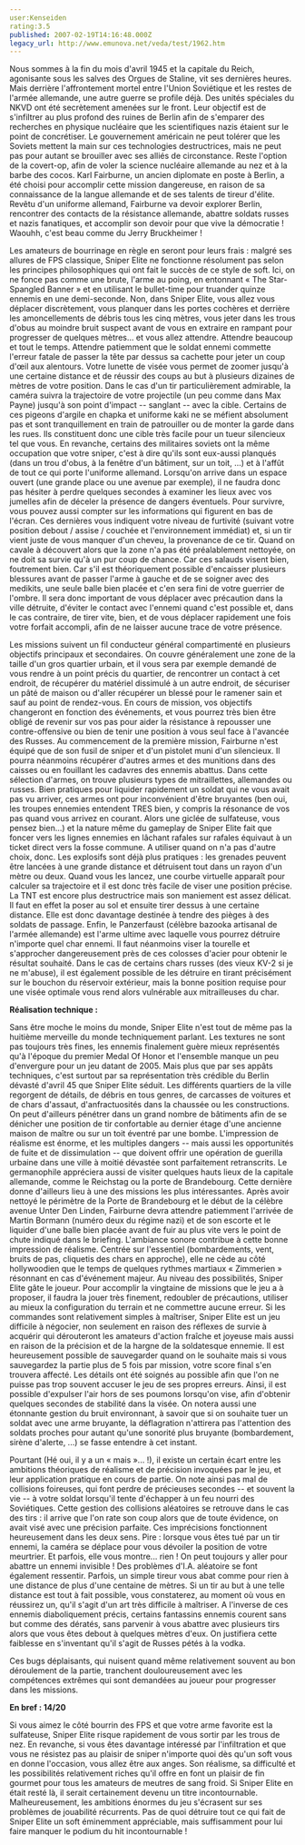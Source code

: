 ```yaml
---
user:Kenseiden
rating:3.5
published: 2007-02-19T14:16:48.000Z
legacy_url: http://www.emunova.net/veda/test/1962.htm
---
```

Nous sommes à la fin du mois d'avril 1945 et la capitale du Reich, agonisante sous les salves des Orgues de Staline, vit ses dernières heures. Mais derrière l'affrontement mortel entre l'Union Soviétique et les restes de l'armée allemande, une autre guerre se profile déjà. Des unités spéciales du NKVD ont été secrètement amenées sur le front. Leur objectif est de s'infiltrer au plus profond des ruines de Berlin afin de s'emparer des recherches en physique nucléaire que les scientifiques nazis étaient sur le point de concrétiser. Le gouvernement américain ne peut tolérer que les Soviets mettent la main sur ces technologies destructrices, mais ne peut pas pour autant se brouiller avec ses alliés de circonstance. Reste l'option de la covert-op, afin de voler la science nucléaire allemande au nez et à la barbe des cocos. Karl Fairburne, un ancien diplomate en poste à Berlin, a été choisi pour accomplir cette mission dangereuse, en raison de sa connaissance de la langue allemande et de ses talents de tireur d'élite. Revêtu d'un uniforme allemand, Fairburne va devoir explorer Berlin, rencontrer des contacts de la résistance allemande, abattre soldats russes et nazis fanatiques, et accomplir son devoir pour que vive la démocratie ! Waouhh, c'est beau comme du Jerry Bruckheimer !  

  

Les amateurs de bourrinage en règle en seront pour leurs frais : malgré ses allures de FPS classique, Sniper Elite ne fonctionne résolument pas selon les principes philosophiques qui ont fait le succès de ce style de soft. Ici, on ne fonce pas comme une brute, l'arme au poing, en entonnant « The Star-Spangled Banner » et en utilisant le bullet-time pour truander quinze ennemis en une demi-seconde. Non, dans Sniper Elite, vous allez vous déplacer discrètement, vous planquer dans les portes cochères et derrière les amoncellements de débris tous les cinq mètres, vous jeter dans les trous d'obus au moindre bruit suspect avant de vous en extraire en rampant pour progresser de quelques mètres... et vous allez attendre. Attendre beaucoup et tout le temps. Attendre patiemment que le soldat ennemi commette l'erreur fatale de passer la tête par dessus sa cachette pour jeter un coup d'œil aux alentours. Votre lunette de visée vous permet de zoomer jusqu'à une certaine distance et de réussir des coups au but à plusieurs dizaines de mètres de votre position. Dans le cas d'un tir particulièrement admirable, la caméra suivra la trajectoire de votre projectile (un peu comme dans Max Payne) jusqu'à son point d'impact -- sanglant -- avec la cible. Certains de ces pigeons d'argile en chapka et uniforme kaki ne se méfient absolument pas et sont tranquillement en train de patrouiller ou de monter la garde dans les rues. Ils constituent donc une cible très facile pour un tueur silencieux tel que vous. En revanche, certains des militaires soviets ont la même occupation que votre sniper, c'est à dire qu'ils sont eux-aussi planqués (dans un trou d'obus, à la fenêtre d'un bâtiment, sur un toit, ...) et à l'affût de tout ce qui porte l'uniforme allemand. Lorsqu'on arrive dans un espace ouvert (une grande place ou une avenue par exemple), il ne faudra donc pas hésiter à perdre quelques secondes à examiner les lieux avec vos jumelles afin de déceler la présence de dangers éventuels. Pour survivre, vous pouvez aussi compter sur les informations qui figurent en bas de l'écran. Ces dernières vous indiquent votre niveau de furtivité (suivant votre position debout / assise / couchée et l'environnement immédiat) et, si un tir vient juste de vous manquer d'un cheveu, la provenance de ce tir. Quand on cavale à découvert alors que la zone n'a pas été préalablement nettoyée, on ne doit sa survie qu'à un pur coup de chance. Car ces salauds visent bien, foutrement bien. Car s'il est théoriquement possible d'encaisser plusieurs blessures avant de passer l'arme à gauche et de se soigner avec des medikits, une seule balle bien placée et c'en sera fini de votre guerrier de l'ombre. Il sera donc important de vous déplacer avec précaution dans la ville détruite, d'éviter le contact avec l'ennemi quand c'est possible et, dans le cas contraire, de tirer vite, bien, et de vous déplacer rapidement une fois votre forfait accompli, afin de ne laisser aucune trace de votre présence.  

  

Les missions suivent un fil conducteur général compartimenté en plusieurs objectifs principaux et secondaires. On couvre généralement une zone de la taille d'un gros quartier urbain, et il vous sera par exemple demandé de vous rendre à un point précis du quartier, de rencontrer un contact à cet endroit, de récupérer du matériel dissimulé à un autre endroit, de sécuriser un pâté de maison ou d'aller récupérer un blessé pour le ramener sain et sauf au point de rendez-vous. En cours de mission, vos objectifs changeront en fonction des événements, et vous pourrez très bien être obligé de revenir sur vos pas pour aider la résistance à repousser une contre-offensive ou bien de tenir une position à vous seul face à l'avancée des Russes. Au commencement de la première mission, Fairburne n'est équipé que de son fusil de sniper et d'un pistolet muni d'un silencieux. Il pourra néanmoins récupérer d'autres armes et des munitions dans des caisses ou en fouillant les cadavres des ennemis abattus. Dans cette sélection d'armes, on trouve plusieurs types de mitraillettes, allemandes ou russes. Bien pratiques pour liquider rapidement un soldat qui ne vous avait pas vu arriver, ces armes ont pour inconvénient d'être bruyantes (ben oui, les troupes ennemies entendent TRES bien, y compris la résonance de vos pas quand vous arrivez en courant. Alors une giclée de sulfateuse, vous pensez bien...) et la nature même du gameplay de Sniper Elite fait que foncer vers les lignes ennemies en lâchant rafales sur rafales équivaut à un ticket direct vers la fosse commune. A utiliser quand on n'a pas d'autre choix, donc. Les explosifs sont déjà plus pratiques : les grenades peuvent être lancées à une grande distance et détruisent tout dans un rayon d'un mètre ou deux. Quand vous les lancez, une courbe virtuelle apparaît pour calculer sa trajectoire et il est donc très facile de viser une position précise. La TNT est encore plus destructrice mais son maniement est assez délicat. Il faut en effet la poser au sol et ensuite tirer dessus à une certaine distance. Elle est donc davantage destinée à tendre des pièges à des soldats de passage. Enfin, le Panzerfaust (célèbre bazooka artisanal de l'armée allemande) est l'arme ultime avec laquelle vous pourrez détruire n'importe quel char ennemi. Il faut néanmoins viser la tourelle et s'approcher dangereusement près de ces colosses d'acier pour obtenir le résultat souhaité. Dans le cas de certains chars russes (des vieux KV-2 si je ne m'abuse), il est également possible de les détruire en tirant précisément sur le bouchon du réservoir extérieur, mais la bonne position requise pour une visée optimale vous rend alors vulnérable aux mitrailleuses du char.  

  

  

**Réalisation technique :**  

Sans être moche le moins du monde, Sniper Elite n'est tout de même pas la huitième merveille du monde techniquement parlant. Les textures ne sont pas toujours très fines, les ennemis finalement guère mieux représentés qu'à l'époque du premier Medal Of Honor et l'ensemble manque un peu d'envergure pour un jeu datant de 2005\. Mais plus que par ses appâts techniques, c'est surtout par sa représentation très crédible du Berlin dévasté d'avril 45 que Sniper Elite séduit. Les différents quartiers de la ville regorgent de détails, de débris en tous genres, de carcasses de voitures et de chars d'assaut, d'anfractuosités dans la chaussée ou les constructions. On peut d'ailleurs pénétrer dans un grand nombre de bâtiments afin de se dénicher une position de tir confortable au dernier étage d'une ancienne maison de maître ou sur un toit éventré par une bombe. L'impression de réalisme est énorme, et les multiples dangers -- mais aussi les opportunités de fuite et de dissimulation -- que doivent offrir une opération de guerilla urbaine dans une ville à moitié dévastée sont parfaitement retranscrits. Le germanophile appréciera aussi de visiter quelques hauts lieux de la capitale allemande, comme le Reichstag ou la porte de Brandebourg. Cette dernière donne d'ailleurs lieu à une des missions les plus intéressantes. Après avoir nettoyé le périmètre de la Porte de Brandebourg et le début de la célèbre avenue Unter Den Linden, Fairburne devra attendre patiemment l'arrivée de Martin Bormann (numéro deux du régime nazi) et de son escorte et le liquider d'une balle bien placée avant de fuir au plus vite vers le point de chute indiqué dans le briefing. L'ambiance sonore contribue à cette bonne impression de réalisme. Centrée sur l'essentiel (bombardements, vent, bruits de pas, cliquetis des chars en approche), elle ne cède au côté hollywoodien que le temps de quelques rythmes martiaux « Zimmerien » résonnant en cas d'événement majeur. Au niveau des possibilités, Sniper Elite gâte le joueur. Pour accomplir la vingtaine de missions que le jeu a à proposer, il faudra la jouer très finement, redoubler de précautions, utiliser au mieux la configuration du terrain et ne commettre aucune erreur. Si les commandes sont relativement simples à maîtriser, Sniper Elite est un jeu difficile à négocier, non seulement en raison des réflexes de survie à acquérir qui dérouteront les amateurs d'action fraîche et joyeuse mais aussi en raison de la précision et de la hargne de la soldatesque ennemie. Il est heureusement possible de sauvegarder quand on le souhaite mais si vous sauvegardez la partie plus de 5 fois par mission, votre score final s'en trouvera affecté. Les détails ont été soignés au possible afin que l'on ne puisse pas trop souvent accuser le jeu de ses propres erreurs. Ainsi, il est possible d'expulser l'air hors de ses poumons lorsqu'on vise, afin d'obtenir quelques secondes de stabilité dans la visée. On notera aussi une étonnante gestion du bruit environnant, à savoir que si on souhaite tuer un soldat avec une arme bruyante, la déflagration n'attirera pas l'attention des soldats proches pour autant qu'une sonorité plus bruyante (bombardement, sirène d'alerte, ...) se fasse entendre à cet instant.  

  

Pourtant (Hé oui, il y a un « mais »... !), il existe un certain écart entre les ambitions théoriques de réalisme et de précision invoquées par le jeu, et leur application pratique en cours de partie. On note ainsi pas mal de collisions foireuses, qui font perdre de précieuses secondes -- et souvent la vie -- à votre soldat lorsqu'il tente d'échapper à un feu nourri des Soviétiques. Cette gestion des collisions aléatoires se retrouve dans le cas des tirs : il arrive que l'on rate son coup alors que de toute évidence, on avait visé avec une précision parfaite. Ces imprécisions fonctionnent heureusement dans les deux sens. Pire : lorsque vous êtes tué par un tir ennemi, la caméra se déplace pour vous dévoiler la position de votre meurtrier. Et parfois, elle vous montre... rien ! On peut toujours y aller pour abattre un ennemi invisible ! Des problèmes d'I.A. aléatoire se font également ressentir. Parfois, un simple tireur vous abat comme pour rien à une distance de plus d'une centaine de mètres. Si un tir au but à une telle distance est tout à fait possible, vous constaterez, au moment où vous en réussirez un, qu'il s'agit d'un art très difficile à maîtriser. A l'inverse de ces ennemis diaboliquement précis, certains fantassins ennemis courent sans but comme des dératés, sans parvenir à vous abattre avec plusieurs tirs alors que vous êtes debout à quelques mètres d'eux. On justifiera cette faiblesse en s'inventant qu'il s'agit de Russes pétés à la vodka.  

Ces bugs déplaisants, qui nuisent quand même relativement souvent au bon déroulement de la partie, tranchent douloureusement avec les compétences extrêmes qui sont demandées au joueur pour progresser dans les missions.  

  

**En bref : 14/20**  

Si vous aimez le côté bourrin des FPS et que votre arme favorite est la sulfateuse, Sniper Elite risque rapidement de vous sortir par les trous de nez. En revanche, si vous êtes davantage intéressé par l'infiltration et que vous ne résistez pas au plaisir de sniper n'importe quoi dès qu'un soft vous en donne l'occasion, vous allez être aux anges. Son réalisme, sa difficulté et les possibilités relativement riches qu'il offre en font un plaisir de fin gourmet pour tous les amateurs de meutres de sang froid. Si Sniper Elite en était resté là, il serait certainement devenu un titre incontournable. Malheureusement, les ambitions énormes du jeu s'écrasent sur ses problèmes de jouabilité récurrents. Pas de quoi détruire tout ce qui fait de Sniper Elite un soft éminemment appréciable, mais suffisamment pour lui faire manquer le podium du hit incontournable !